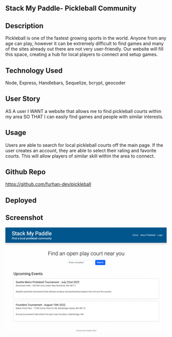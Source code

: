 ## Stack My Paddle- Pickleball Community

## Description
Pickleball is one of the fastest growing sports in the world. Anyone from any age can play, however it can be extremely difficult to find games and many of the sites already out there are not very user-friendly. Our website will fill this space, creating a hub for local players to connect and setup games.

## Technology Used
Node, Express, Handlebars, Sequelize, bcrypt, geocoder

## User Story
AS A user
I WANT a website that allows me to find pickleball courts within my area
SO THAT I can easily find games and people with similar interests.

## Usage
Users are able to search for local pickleball courts off the main page. If the user creates an account, they are able to select their rating and favorite courts. This will allow players of similar skill within the area to connect.


## Github Repo
https://github.com/furhan-dev/pickleball

## Deployed


## Screenshot
![image](/views/images/screenshot.jpg)
